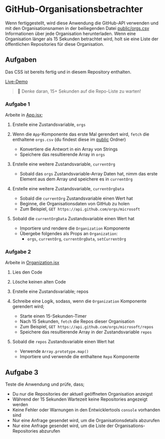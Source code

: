 # GitHub-Organisationsbetrachter

Wenn fertiggestellt, wird diese Anwendung die GitHub-API verwenden und mit den Organisationsnamen in der beiliegenden Datei [public/orgs.csv](./public/orgs.csv) Informationen über jede Organisation herunterladen. Wenn eine Organisation länger als 15 Sekunden betrachtet wird, holt sie eine Liste der öffentlichen Repositories für diese Organisation.

## Aufgaben

Das CSS ist bereits fertig und in diesem Repository enthalten.

[Live-Demo](https://dci-webdev.github.io/spa-react-github-organization-viewer/)

> 🐘 Denke daran, 15+ Sekunden auf die Repo-Liste zu warten!

### Aufgabe 1

Arbeite in [App.jsx](./src/App.jsx);

1. Erstelle eine Zustandsvariable, `orgs`

2. Wenn die `App`-Komponente das erste Mal gerendert wird, `fetch` die enthaltene `orgs.csv` (du findest diese im [public](./public/) Ordner)

   - Konvertiere die Antwort in ein Array von Strings
   - Speichere das resultierende Array in `orgs`

3. Erstelle eine weitere Zustandsvariable, `currentOrg`

   - Sobald das `orgs` Zustandsvariable-Array Daten hat, nimm das erste Element aus dem Array und speichere es in `currentOrg`

4. Erstelle eine weitere Zustandsvariable, `currentOrgData`

   - Sobald die `currentOrg` Zustandsvariable einen Wert hat
   - Beginne, die Organisationsdaten von GitHub zu holen
   - Zum Beispiel, `GET https://api.github.com/orgs/microsoft`

5. Sobald die `currentOrgData` Zustandsvariable einen Wert hat

   - Importiere und rendere die `Organization` Komponente
   - Übergebe folgendes als Props an `Organization`:
     - `orgs`, `currentOrg`, `currentOrgData`, `setCurrentOrg`

### Aufgabe 2

Arbeite in [Organization.jsx](./src/components/Organization.jsx)

1. Lies den Code
2. Lösche keinen alten Code
3. Erstelle eine Zustandsvariable; repos
4. Schreibe eine Logik, sodass, wenn die `Organization` Komponente gerendert wird;

   - Starte einen 15-Sekunden-Timer
   - Nach 15 Sekunden, `fetch` die Repos dieser Organisation
   - Zum Beispiel, `GET https://api.github.com/orgs/microsoft/repos`
   - Speichere das resultierende Array in der Zustandsvariable `repos`

5. Sobald die `repos` Zustandsvariable einen Wert hat

   - Verwende `Array.prototype.map()`
   - Importiere und verwende die enthaltene `Repo` Komponente

## Aufgabe 3

Teste die Anwendung und prüfe, dass;

- Du nur die Repositories der aktuell geöffneten Organisation anzeigst
- Während der 15 Sekunden Wartezeit keine Repositories angezeigt werden
- Keine Fehler oder Warnungen in den Entwicklertools `console` vorhanden sind
- Nur eine Anfrage gesendet wird, um die Organisationsdetails abzurufen
- Nur eine Anfrage gesendet wird, um die Liste der Organisations-Repositories abzurufen

